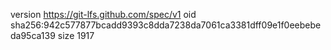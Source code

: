 version https://git-lfs.github.com/spec/v1
oid sha256:942c577877bcadd9393c8dda7238da7061ca3381dff09e1f0eebebeda95ca139
size 1917
